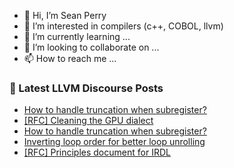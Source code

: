 - 👋 Hi, I’m Sean Perry
- 👀 I’m interested in compilers (c++, COBOL, llvm)
- 🌱 I’m currently learning ...
- 💞️ I’m looking to collaborate on ...
- 📫 How to reach me ...

<!---
s66perry/s66perry is a ✨ special ✨ repository because its `README.md` (this file) appears on your GitHub profile.
You can click the Preview link to take a look at your changes.
--->
### 📕 Latest LLVM Discourse Posts

<!-- DISCOURSE-LLVM:START -->
- [How to handle truncation when subregister?](https://discourse.llvm.org/t/how-to-handle-truncation-when-subregister/88497#post_4)
- [[RFC] Cleaning the GPU dialect](https://discourse.llvm.org/t/rfc-cleaning-the-gpu-dialect/88170?page=3#post_52)
- [How to handle truncation when subregister?](https://discourse.llvm.org/t/how-to-handle-truncation-when-subregister/88497#post_3)
- [Inverting loop order for better loop unrolling](https://discourse.llvm.org/t/inverting-loop-order-for-better-loop-unrolling/88496#post_4)
- [[RFC] Principles document for IRDL](https://discourse.llvm.org/t/rfc-principles-document-for-irdl/86931#post_14)
<!-- DISCOURSE-LLVM:END -->
